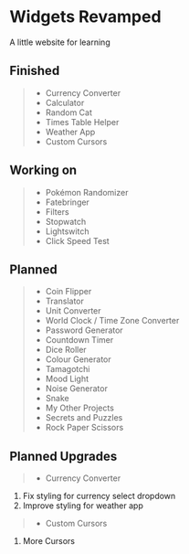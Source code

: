 Widgets Revamped
================

A little website for learning

Finished
--------

> - Currency Converter
> - Calculator
> - Random Cat
> - Times Table Helper
> - Weather App
> - Custom Cursors

Working on
----------

> - Pokémon Randomizer
> - Fatebringer
> - Filters
> - Stopwatch
> - Lightswitch
> - Click Speed Test

Planned
-------

> - Coin Flipper
> - Translator
> - Unit Converter
> - World Clock / Time Zone Converter
> - Password Generator
> - Countdown Timer
> - Dice Roller
> - Colour Generator
> - Tamagotchi
> - Mood Light
> - Noise Generator
> - Snake
> - My Other Projects
> - Secrets and Puzzles
> - Rock Paper Scissors

Planned Upgrades
----------------

> - Currency Converter

  1. Fix styling for currency select dropdown
  2. Improve styling for weather app

> - Custom Cursors

  1. More Cursors
